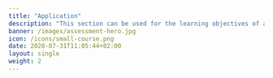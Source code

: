 ```yaml
---
title: "Application"
description: "This section can be used for the learning objectives of application, analysis, synthesis and evaluation."
banner: /images/assessment-hero.jpg
icon: /icons/small-course.png
date: 2020-07-31T11:05:44+02:00
layout: single
weight: 2
---
```

